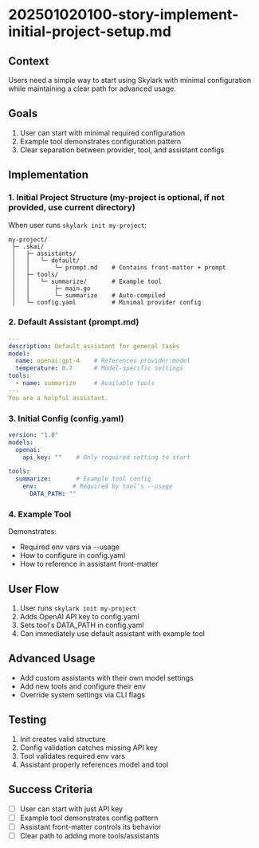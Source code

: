 # 202501020100-story-implement-initial-project-setup.md

## Context
Users need a simple way to start using Skylark with minimal configuration while maintaining a clear path for advanced usage.

## Goals
1. User can start with minimal required configuration
2. Example tool demonstrates configuration pattern
3. Clear separation between provider, tool, and assistant configs

## Implementation

### 1. Initial Project Structure (my-project is optional, if not provided, use current directory)
When user runs `skylark init my-project`:
```
my-project/
 ├─ .skai/
 │   ├─ assistants/
 │   │   └─ default/
 │   │       └─ prompt.md    # Contains front-matter + prompt
 │   ├─ tools/
 │   │   └─ summarize/       # Example tool
 │   │       ├─ main.go
 │   │       └─ summarize    # Auto-compiled
 │   └─ config.yaml          # Minimal provider config
```

### 2. Default Assistant (prompt.md)
```yaml
---
description: Default assistant for general tasks
model:
  name: openai:gpt-4    # References provider:model
  temperature: 0.7      # Model-specific settings
tools:
  - name: summarize     # Available tools
---
You are a helpful assistant.
```

### 3. Initial Config (config.yaml)
```yaml
version: "1.0"
models:
  openai:
    api_key: ""    # Only required setting to start

tools:
  summarize:       # Example tool config
    env:          # Required by tool's --usage
      DATA_PATH: ""
```

### 4. Example Tool
Demonstrates:
- Required env vars via --usage
- How to configure in config.yaml
- How to reference in assistant front-matter

## User Flow
1. User runs `skylark init my-project`
2. Adds OpenAI API key to config.yaml
3. Sets tool's DATA_PATH in config.yaml
4. Can immediately use default assistant with example tool

## Advanced Usage
- Add custom assistants with their own model settings
- Add new tools and configure their env
- Override system settings via CLI flags

## Testing
1. Init creates valid structure
2. Config validation catches missing API key
3. Tool validates required env vars
4. Assistant properly references model and tool

## Success Criteria
- [ ] User can start with just API key
- [ ] Example tool demonstrates config pattern
- [ ] Assistant front-matter controls its behavior
- [ ] Clear path to adding more tools/assistants
